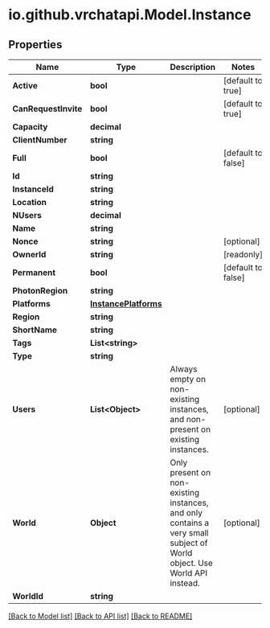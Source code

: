 
# io.github.vrchatapi.Model.Instance

## Properties

Name | Type | Description | Notes
------------ | ------------- | ------------- | -------------
**Active** | **bool** |  | [default to true]
**CanRequestInvite** | **bool** |  | [default to true]
**Capacity** | **decimal** |  | 
**ClientNumber** | **string** |  | 
**Full** | **bool** |  | [default to false]
**Id** | **string** |  | 
**InstanceId** | **string** |  | 
**Location** | **string** |  | 
**NUsers** | **decimal** |  | 
**Name** | **string** |  | 
**Nonce** | **string** |  | [optional] 
**OwnerId** | **string** |  | [readonly] 
**Permanent** | **bool** |  | [default to false]
**PhotonRegion** | **string** |  | 
**Platforms** | [**InstancePlatforms**](InstancePlatforms.md) |  | 
**Region** | **string** |  | 
**ShortName** | **string** |  | 
**Tags** | **List&lt;string&gt;** |  | 
**Type** | **string** |  | 
**Users** | **List&lt;Object&gt;** | Always empty on non-existing instances, and non-present on existing instances. | [optional] 
**World** | **Object** | Only present on non-existing instances, and only contains a very small subject of World object. Use World API instead. | [optional] 
**WorldId** | **string** |  | 

[[Back to Model list]](../README.md#documentation-for-models)
[[Back to API list]](../README.md#documentation-for-api-endpoints)
[[Back to README]](../README.md)

